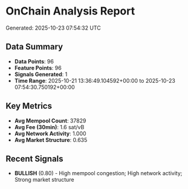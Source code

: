# OnChain Analysis Report
Generated: 2025-10-23 07:54:32 UTC

## Data Summary
- **Data Points**: 96
- **Feature Points**: 96
- **Signals Generated**: 1
- **Time Range**: 2025-10-21 13:36:49.104592+00:00 to 2025-10-23 07:54:30.750192+00:00

## Key Metrics
- **Avg Mempool Count**: 37829
- **Avg Fee (30min)**: 1.6 sat/vB
- **Avg Network Activity**: 1.000
- **Avg Market Structure**: 0.635

## Recent Signals
- **BULLISH** (0.80) - High mempool congestion; High network activity; Strong market structure
